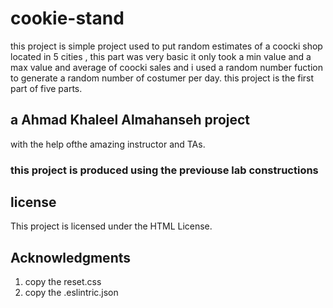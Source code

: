 # cookie-stand
this project is simple project used to put random estimates of a coocki shop located in 5 cities , this part was very basic it only took a min value and a max value and average of coocki sales and i used a random number fuction to generate a random number of costumer per day. this project is the first part of five parts. 

## a Ahmad Khaleel Almahanseh project
with the help ofthe amazing instructor and TAs.

### this project is produced using the previouse lab constructions 

## license
This project is licensed under the HTML License. 

## Acknowledgments 
1. copy the reset.css
2. copy the .eslintric.json  